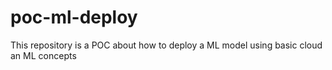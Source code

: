 # poc-ml-deploy
This repository is a POC about how to deploy a ML model using basic cloud an ML concepts
